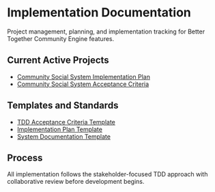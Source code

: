 # Implementation Documentation

Project management, planning, and implementation tracking for Better Together Community Engine features.

## Current Active Projects
- [Community Social System Implementation Plan](current_plans/community_social_system_implementation_plan.md)
- [Community Social System Acceptance Criteria](current_plans/community_social_system_acceptance_criteria.md)

## Templates and Standards
- [TDD Acceptance Criteria Template](templates/tdd_acceptance_criteria_template.md)
- [Implementation Plan Template](templates/implementation_plan_template.md)
- [System Documentation Template](templates/system_documentation_template.md)

## Process
All implementation follows the stakeholder-focused TDD approach with collaborative review before development begins.
